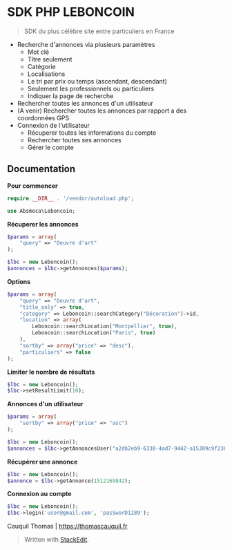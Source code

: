 # SDK PHP LEBONCOIN

> SDK du plus célèbre site entre particuliers en France

 - Recherche d'annonces via plusieurs paramètres
	 - Mot clé
	 - Titre seulement
	 - Catégorie
	 - Localisations
	 - Le tri par prix ou temps (ascendant, descendant)
	 - Seulement les professionnels ou particuliers
	 - Indiquer la page de recherche
- Rechercher toutes les annonces d'un utilisateur
- (A venir) Rechercher toutes les annonces par rapport a des coordonnées GPS
- Connexion de l'utilisateur
	- Récuperer toutes les informations du compte
	- Rechercher toutes ses annonces
	- Gérer le compte

## Documentation

**Pour commencer**

```php
require __DIR__ . '/vendor/autoload.php';

use Absmoca\Leboncoin;
```

**Récuperer les annonces**

```php
$params = array(
    "query" => "Oeuvre d'art"
);

$lbc = new Leboncoin();
$annonces = $lbc->getAnnonces($params);
```

**Options**

```php
$params = array(
    "query" => "Oeuvre d'art",
    "title_only" => true,
    "category" => Leboncoin::searchCategory("Décoration")->id,
    "location" => array(
        Leboncoin::searchLocation("Montpellier", true),
        Leboncoin::searchLocation("Paris", true)
    ),
    "sortby" => array("price" => "desc"),
    "particuliers" => false
);
```

**Limiter le nombre de résultats**

```php
$lbc = new Leboncoin();
$lbc->setResultLimit(10);
```

**Annonces d'un utilisateur**

```php
$params = array(
    "sortby" => array("price" => "asc")
);

$lbc = new Leboncoin();
$annonces = $lbc->getAnnoncesUser("a2db2eb9-6330-4ad7-9442-a1SJ09c9f236", $params);
```

**Récupérer une annonce**

```php
$lbc = new Leboncoin();
$annonce = $lbc->getAnnonce(1512169842);
```

**Connexion au compte**

```php
$lbc = new Leboncoin();
$lbc->login('user@gmail.com', 'pasSworD1289');
```

Cauquil Thomas | https://thomascauquil.fr

> Written with [StackEdit](https://stackedit.io/).